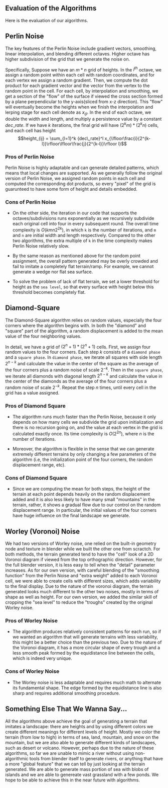 ## Evaluation of the Algorithms
Here is the evaluation of our algorithms.

## Perlin Noise
The key features of the Perlin Noise include gradient vectors, smoothing, linear interpolation, and blending different octaves. Higher octave has higher subdivision of the grid that we generate the noise on. 

Specifically, Suppose we have an $m*n$ grid of heights. In the $l^{th}$ octave, we assign a random point within each cell with random coordinates, and for each vertex we assign a random gradient. Then, we compute the dot product for each gradient vector and the vector from the vertex to the random point in the cell. For each cell, by interpolation and smoothing, we get a section of the "flow" of the surface if viewed the cross section formed by a plane perpendicular to the y-axis(sliced from x-z direction). This "flow" will eventually become the heights when we finish the interpolation and lerping stage for each cell denote as $x_{ijl}$. In the end of each octave, we double the width and length, and multiply a persistence value by a constant $dec\_rate$. If we have $k$ iterations, the final grid will have $(2^km)*(2^kn)$ cells, and each cell has height
$$height_{ij} = \sum_{l=1}^k {dec\_rate}^l x_{\lfloor\frac{i}{2^{k-l}}\rfloor\lfloor\frac{j}{2^{k-l}}\rfloor l}$$

### Pros of Perlin Noise
Perlin Noise is highly adaptable and can generate detailed patterns, which means that local changes are supported. As we generally follow the original version of Perlin Noise, we assigned random points in each cell and computed the corresponding dot products, so every "pixel" of the grid is guarunteed to have some form of height and details embedded.

### Cons of Perlin Noise
- On the other side, the iteration in our code that supports the octaves/subdivisions runs exponentially as we recursively subdivide each original cell into four in every subsequent round. The overall time complexity is $O(kmn2^{2k})$, in which `k` is the number of iterations, and `m` and `n` are initial width and length respectively. Compared to the other two algorithms, the extra multiple of `k` in the time complexity makes Perlin Noise relatively slow. 
  
- By the same reason as mentioned above for the random point assignment, the overall pattern generated may be overly crowded and fail to imitate a completely flat terrain/ramp. For example, we cannot generate a wedge nor flat sea surface. 

- To solve the problem of lack of flat terrain, we set a lower threshold for height as the `sea level`, so that every surface with height below this threshold becomes completely flat. 

## Diamond-Square
The Diamond-Square algorithm relies on random values, especially the four corners where the algorithm begins with. In both the "diamond" and "square" part of the algorithm, a random displacement is added to the mean value of the four neighboring values. 

In detail, we have a grid of $(2^n+1)*(2^n+1)$ cells. First, we assign four random values to the four corners. Each step $k$ consists of a `diamond phase` and a `square phase`. In `diamond phase`, we iterate all squares with side length $2^{n-k}$ and calculate the value in the center of the square as the average of the four corners plus a random noise of scale $2^{-k}$. Then in the `square phase`, we iterate all diamonds with diagonal length $2^{n-k}$ and calculate the value in the center of the diamonds as the average of the four corners plus a random noise of scale $2^{-k}$. Repeat the step $n$ times, until every cell in the grid has a value assigned. 

### Pros of Diamond Square
- The algorithm runs much faster than the Perlin Noise, because it only depends on how many cells we subdivide the grid upon initialization and there is no recursion going on, and the value at each vertex in the grid is calculated exactly once. Its time complexity is $O(2^{2n})$, where $n$ is the number of iterations. 

- Moreover, the algorithm is flexible in the sense that we can generate extremely different terrains by only changing a few parameters of the algorithm (i.e, the initialization point of the four corners, the random displacement range, etc). 

### Cons of Diamond Square
- Since we are computing the mean for both steps, the height of the terrain at each point depends heavily on the random displacement added and it is also less likely to have many small "mountains" in the terrain, rather, it shows a gradual flow due to our control on the random displacement range. In particular, the initial values of the four corners have huge influence on the final landscape we generate.

## Worley (Voronoi) Noise
We had two versions of Worley noise, one relied on the built-in geometry node and texture in blender while we built the other one from scractch. For both methods, the terrain generated tend to have the "cell" look of a 2D Voronoi diagram if viewed from the top orthographic direction. However, for the full blender version, it is less easy to tell when the "detail" parameter increases. As for our own version, with careful blending of the "smoothing function" from the Perlin Noise and "extra weight" added to each Voronoi cell, we were able to create cells with different sizes, which adds variability to the final display. 
Due to the nature of the voronoi diagram, the terrain generated looks much different to the other two noises, mostly in terms of shape as well as height. For our own version, we added the similar skill of cropping the "sea level" to reduce the "troughs" created by the original Worley noise.

### Pros of Worley Noise
- The algorithm produces relatively consistent patterns for each run, so if we wanted an algorithm that will generate terrains with less variability, this might be a better choice than the previous two. Due to the nature of the Voronoi diagram, it has a more circular shape of every trough and a less smooth peak formed by the equidistance line between the cells, which is indeed very unique.

### Cons of Worley Noise
- The Worley noise is less adaptable and requires much math to alternate its fundamental shape. The edge formed by the equidistance line is also sharp and requires additional smoothing procedure.

## Something Else That We Wanna Say...
All the algorithms above achieve the goal of generating a terrain that imitates a landscape: there are heights and by using different colors we create different meanings for different levels of height. Mostly we color the terrain (from low to high) in terms of sea, land, mountain, and snow on the mountain, but we are also able to generate different kinds of landscapes, such as desert or volcano. 
However, perhaps due to the nature of these algorithms, so far we are unable to mimic a river without using non-algorithmic tools from blender itself to generate rivers, or anything that have a more "global feature" that we can tell by just looking at the terrain generated. We are able to generate mass portion of sea with blobs of islands and we are able to genereate vast grassland with a few ponds. We hope to be able to achieve this in the near future with algorithms.

